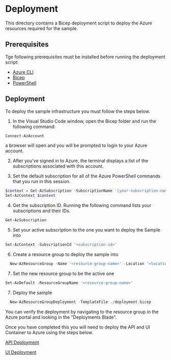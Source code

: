 # Deployment

This directory contains a Bicep deployment script to deploy the Azure resources required for the sample.

## Prerequisites

Tge following prerequisites must be installed before running the deployment script:

- [Azure CLI](https://docs.microsoft.com/en-us/cli/azure/install-azure-cli?view=azure-cli-latest)
- [Bicep](https://docs.microsoft.com/en-us/azure/azure-resource-manager/bicep/install)
- [PowerShell](https://docs.microsoft.com/en-us/powershell/scripting/install/installing-powershell-core-on-windows?view=powershell-core)

## Deployment


To deploy the sample infrastructure you must follow the steps below.

1. In the Visual Studio Code window, open the Bicep folder and run the following command:

  ```powershell
  Connect-AzAccount
  ```
  a browser will open and you will be prompted to login to your Azure account.

2. After you've signed in to Azure, the terminal displays a list of the subscriptions associated with this account.

3. Set the default subscription for all of the Azure PowerShell commands that you run in this session.

```powershell
$context = Get-AzSubscription -SubscriptionName '[your-subscription-name]'
Set-AzContext $context
```
4. Get the subscription ID. Running the following command lists your subscriptions and their IDs.

  ```powershell
  Get-AzSubscription
  ```

5. Set your active subscription to the one you want to deploy the Sample into
  
  ```powershell
  Set-AzContext -SubscriptionId '<subscription-id>'
  ```

6. Create a resource group to deploy the sample into

```powershell
  New-AzResourceGroup -Name '<resource-group-name>' -Location '<location>'
```

7. Set the new resource group to be the active one
  
  ```powershell
  Set-AzDefault -ResourceGroupName '<resource-group-name>'
  ```

7. Deploy the sample

```powershell
  New-AzResourceGroupDeployment -TemplateFile ./deployment.bicep
```

You can verify the deployment by navigating to the resource group in the Azure portal and looking in the "Deployments Blade".

Once you have completed this you will need to deploy the API and UI Container to Azure using the steps below.

[API Deployment](../src/api/README.md#deployment)


[UI Deployment](../src/ui/README.md#deployment)